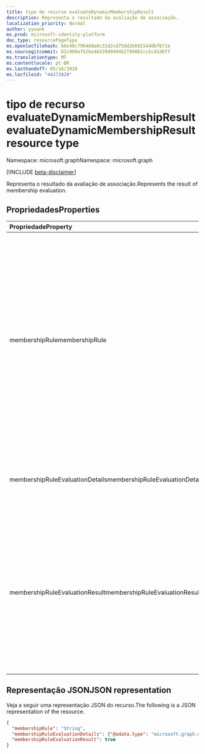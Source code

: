 ```yaml
---
title: tipo de recurso evaluateDynamicMembershipResult
description: Representa o resultado da avaliação de associação.
localization_priority: Normal
author: yyuank
ms.prod: microsoft-identity-platform
doc_type: resourcePageType
ms.openlocfilehash: b6e40c796468a8c31d2cd75dd2b6815440bfb71e
ms.sourcegitcommit: 62c900af626e46439d949462f09061cc5c41d6ff
ms.translationtype: MT
ms.contentlocale: pt-BR
ms.lasthandoff: 05/16/2020
ms.locfileid: "44272820"
---
```

# <a name="evaluatedynamicmembershipresult-resource-type"></a><span data-ttu-id="94586-103">tipo de recurso evaluateDynamicMembershipResult</span><span class="sxs-lookup"><span data-stu-id="94586-103">evaluateDynamicMembershipResult resource type</span></span>

<span data-ttu-id="94586-104">Namespace: microsoft.graph</span><span class="sxs-lookup"><span data-stu-id="94586-104">Namespace: microsoft.graph</span></span>

[!INCLUDE [beta-disclaimer](../../includes/beta-disclaimer.md)]

<span data-ttu-id="94586-105">Representa o resultado da avaliação de associação.</span><span class="sxs-lookup"><span data-stu-id="94586-105">Represents the result of membership evaluation.</span></span>

## <a name="properties"></a><span data-ttu-id="94586-106">Propriedades</span><span class="sxs-lookup"><span data-stu-id="94586-106">Properties</span></span>

| <span data-ttu-id="94586-107">Propriedade</span><span class="sxs-lookup"><span data-stu-id="94586-107">Property</span></span> | <span data-ttu-id="94586-108">Tipo</span><span class="sxs-lookup"><span data-stu-id="94586-108">Type</span></span> | <span data-ttu-id="94586-109">Descrição</span><span class="sxs-lookup"><span data-stu-id="94586-109">Description</span></span> |
|:-------- |:---- |:----------- |
| <span data-ttu-id="94586-110">membershipRule</span><span class="sxs-lookup"><span data-stu-id="94586-110">membershipRule</span></span> | <span data-ttu-id="94586-111">String</span><span class="sxs-lookup"><span data-stu-id="94586-111">String</span></span> | <span data-ttu-id="94586-112">Se uma ID de grupo for fornecida, o valor será a regra de associação do grupo.</span><span class="sxs-lookup"><span data-stu-id="94586-112">If a group ID is provided, the value is the membership rule for the group.</span></span> <span data-ttu-id="94586-113">Se uma ID de grupo não for fornecida, o valor será a regra de associação fornecida como um parâmetro.</span><span class="sxs-lookup"><span data-stu-id="94586-113">If a group ID is not provided, the value is the membership rule that was provided as a parameter.</span></span> <span data-ttu-id="94586-114">Para obter mais informações, consulte [regras de associação dinâmicas para grupos no Azure Active Directory](https://docs.microsoft.com/azure/active-directory/users-groups-roles/groups-dynamic-membership).</span><span class="sxs-lookup"><span data-stu-id="94586-114">For more information, see [Dynamic membership rules for groups in Azure Active Directory](https://docs.microsoft.com/azure/active-directory/users-groups-roles/groups-dynamic-membership).</span></span> |
| <span data-ttu-id="94586-115">membershipRuleEvaluationDetails</span><span class="sxs-lookup"><span data-stu-id="94586-115">membershipRuleEvaluationDetails</span></span> | [<span data-ttu-id="94586-116">expressionEvaluationDetails</span><span class="sxs-lookup"><span data-stu-id="94586-116">expressionEvaluationDetails</span></span>](expressionevaluationdetails.md) | <span data-ttu-id="94586-117">Fornece uma Anaylsis detalhada do resultado de avaliação da associação.</span><span class="sxs-lookup"><span data-stu-id="94586-117">Provides a detailed anaylsis of the membership evaluation result.</span></span> |
| <span data-ttu-id="94586-118">membershipRuleEvaluationResult</span><span class="sxs-lookup"><span data-stu-id="94586-118">membershipRuleEvaluationResult</span></span> | <span data-ttu-id="94586-119">Boolean</span><span class="sxs-lookup"><span data-stu-id="94586-119">Boolean</span></span> | <span data-ttu-id="94586-120">O valor é `true` se o usuário ou o dispositivo é um membro do grupo.</span><span class="sxs-lookup"><span data-stu-id="94586-120">The value is `true` if the user or device is a member of the group.</span></span> <span data-ttu-id="94586-121">O valor também pode ser `true` se uma regra de associação foi fornecida e o usuário ou dispositivo passa a avaliação de regra; caso contrário `false` .</span><span class="sxs-lookup"><span data-stu-id="94586-121">The value can also be `true` if a membership rule was provided and the user or device passes the rule evaluation; otherwise `false`.</span></span> |

## <a name="json-representation"></a><span data-ttu-id="94586-122">Representação JSON</span><span class="sxs-lookup"><span data-stu-id="94586-122">JSON representation</span></span>

<span data-ttu-id="94586-123">Veja a seguir uma representação JSON do recurso.</span><span class="sxs-lookup"><span data-stu-id="94586-123">The following is a JSON representation of the resource.</span></span>

<!-- {
  "blockType": "resource",
  "optionalProperties": [

  ],
  "@odata.type": "microsoft.graph.evaluateDynamicMembershipResult",
  "baseType": null
}-->

```json
{
  "membershipRule": "String",
  "membershipRuleEvaluationDetails": {"@odata.type": "microsoft.graph.expressionEvaluationDetails"},
  "membershipRuleEvaluationResult": true
}
```

<!-- uuid: 16cd6b66-4b1a-43a1-adaf-3a886856ed98
2019-02-04 14:57:30 UTC -->
<!-- {
  "type": "#page.annotation",
  "description": "evaluateDynamicMembershipResult resource",
  "keywords": "",
  "section": "documentation",
  "tocPath": ""
}-->